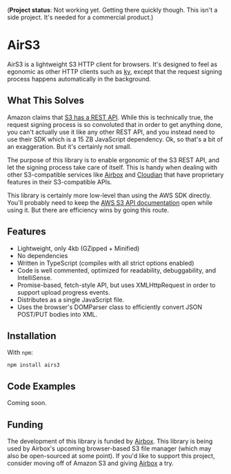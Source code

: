 
(**Project status**: Not working yet. Getting there quickly though. This isn't a side project. It's needed for a commercial product.)

# AirS3

AirS3 is a lightweight S3 HTTP client for browsers. It's designed to feel as egonomic as other HTTP clients such as [ky](https://github.com/sindresorhus/ky), except that the request signing process happens automatically in the background.

## What This Solves

Amazon claims that [S3 has a REST API](https://docs.aws.amazon.com/AmazonS3/latest/API/API_Operations_Amazon_Simple_Storage_Service.html). While this is technically true, the request signing process is so convoluted that in order to get anything done, you can't actually use it like any other REST API, and you instead need to use their SDK which is a 15 ZB JavaScript dependency. Ok, so that's a bit of an exaggeration. But it's certainly not small.

The purpose of this library is to enable ergonomic of the S3 REST API, and let the signing process take care of itself. This is handy when dealing with other S3-compatible services like [Airbox](https://www.airbox.ai) and [Cloudian](https://www.cloudian.com) that have proprietary features in their S3-compatible APIs.

This library is certainly more low-level than using the AWS SDK directly. You'll probably need to keep the [AWS S3 API documentation](https://docs.aws.amazon.com/AmazonS3/latest/API/API_Operations_Amazon_Simple_Storage_Service.html) open while using it. But there are efficiency wins by going this route.

## Features

- Lightweight, only 4kb (GZipped + Minified)
- No dependencies
- Written in TypeScript (compiles with all strict options enabled)
- Code is well commented, optimized for readability, debuggability, and IntelliSense.
- Promise-based, fetch-style API, but uses XMLHttpRequest in order to support upload progress events.
- Distributes as a single JavaScript file.
- Uses the browser's DOMParser class to efficiently convert JSON POST/PUT bodies into XML.

## Installation

With `npm`:
```
npm install airs3
```

## Code Examples

Coming soon.

## Funding

The development of this library is funded by [Airbox](https://www.airbox.ai). This library is being used by Airbox's upcoming browser-based S3 file manager (which may also be open-sourced at some point). If you'd like to support this project, consider moving off of Amazon S3 and giving [Airbox](https://www.airbox.ai) a try.
